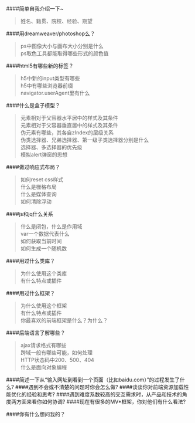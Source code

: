 ####简单自我介绍一下~
>姓名、籍贯、院校、经验、期望<br>

####用dreamweaver/photoshop么？
>ps中图像大小与画布大小分别是什么<br>
>ps取色工具都能取得哪些形式的颜色值<br>

####html5有哪些新的标签？
>h5中新的input类型有哪些<br>
>h5中有哪些浏览器前缀<br>
>navigator.userAgent里有什么<br>

####什么是盒子模型？
>元素相对于父容器水平居中的样式及其条件<br>
>元素相对于父容器垂直居中的样式及其条件<br>
>伪元素有哪些，其各自zIndex的层级关系<br>
>伪类选择器、兄弟选择器、第一级子类选择器分别是什么<br>
>选择器、多选择器的优先级<br>
>模拟alert弹窗的思想<br>

####做过响应式布局？
>如何reset css样式<br>
>什么是栅格布局<br>
>什么是媒体查询<br>
>如何清除浮动<br>

####js和jq什么关系
>什么是闭包，什么是作用域<br>
>var一个数据代表什么<br>
>如何获取当前时间<br>
>如何生成一个随机数<br>

####用过什么类库？
>为什么使用这个类库<br>
>有什么特点或插件<br>

####用过什么框架？
>为什么使用这个框架<br>
>有什么特点或插件<br>
>你最喜欢的前端框架是什么？为什么？<br>

####后端语言了解哪些？
>ajax请求格式有哪些<br>
>跨域一般有哪些可能，如何处理<br>
>HTTP状态码中200、500、404<br>
>什么是面向对象编程<br>

####简述一下从“输入网址到看到一个页面（比如baidu.com）”的过程发生了什么?
####遇到不会或不清楚的问题时你会怎么做?
####谈谈你对前端资源加载性能优化的经验和思考?
####遇到难度系数较高的交互需求时，从产品和技术的角度两方面来看你如何协调?
####现在有很多的MV*框架，你对他们有什么看法?

####你有什么想问我的？
